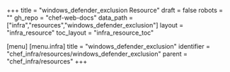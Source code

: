 +++
title = "windows_defender_exclusion Resource"
draft = false
robots = ""
gh_repo = "chef-web-docs"
data_path = ["infra","resources","windows_defender_exclusion"]
layout = "infra_resource"
toc_layout = "infra_resource_toc"

[menu]
  [menu.infra]
    title = "windows_defender_exclusion"
    identifier = "chef_infra/resources/windows_defender_exclusion"
    parent = "chef_infra/resources"
+++

<!-- The contents of this page are automatically generated from the windows_defender_exclusion.yaml file in the data/infra/resources directory. -->
<!-- To suggest a change, edit the https://github.com/chef/chef/blob/main/lib/chef/resource/windows_defender_exclusion.rb file and submit a pull request to the https://github.com/chef/chef repository. -->
<!-- markdownlint-disable-file -->
